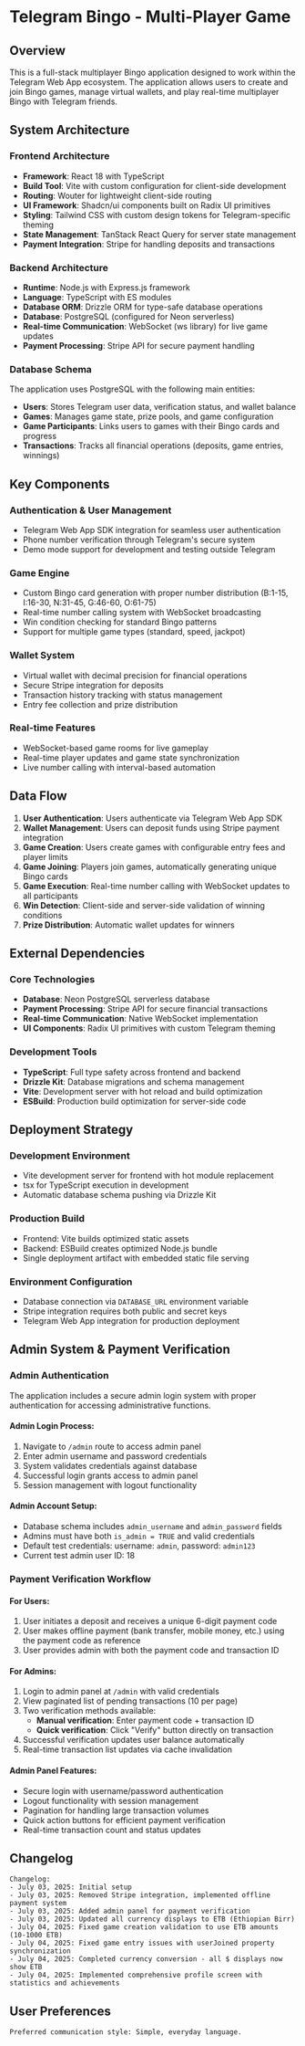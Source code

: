 # Telegram Bingo - Multi-Player Game

## Overview

This is a full-stack multiplayer Bingo application designed to work within the Telegram Web App ecosystem. The application allows users to create and join Bingo games, manage virtual wallets, and play real-time multiplayer Bingo with Telegram friends.

## System Architecture

### Frontend Architecture
- **Framework**: React 18 with TypeScript
- **Build Tool**: Vite with custom configuration for client-side development
- **Routing**: Wouter for lightweight client-side routing
- **UI Framework**: Shadcn/ui components built on Radix UI primitives
- **Styling**: Tailwind CSS with custom design tokens for Telegram-specific theming
- **State Management**: TanStack React Query for server state management
- **Payment Integration**: Stripe for handling deposits and transactions

### Backend Architecture
- **Runtime**: Node.js with Express.js framework
- **Language**: TypeScript with ES modules
- **Database ORM**: Drizzle ORM for type-safe database operations
- **Database**: PostgreSQL (configured for Neon serverless)
- **Real-time Communication**: WebSocket (ws library) for live game updates
- **Payment Processing**: Stripe API for secure payment handling

### Database Schema
The application uses PostgreSQL with the following main entities:
- **Users**: Stores Telegram user data, verification status, and wallet balance
- **Games**: Manages game state, prize pools, and game configuration
- **Game Participants**: Links users to games with their Bingo cards and progress
- **Transactions**: Tracks all financial operations (deposits, game entries, winnings)

## Key Components

### Authentication & User Management
- Telegram Web App SDK integration for seamless user authentication
- Phone number verification through Telegram's secure system
- Demo mode support for development and testing outside Telegram

### Game Engine
- Custom Bingo card generation with proper number distribution (B:1-15, I:16-30, N:31-45, G:46-60, O:61-75)
- Real-time number calling system with WebSocket broadcasting
- Win condition checking for standard Bingo patterns
- Support for multiple game types (standard, speed, jackpot)

### Wallet System
- Virtual wallet with decimal precision for financial operations
- Secure Stripe integration for deposits
- Transaction history tracking with status management
- Entry fee collection and prize distribution

### Real-time Features
- WebSocket-based game rooms for live gameplay
- Real-time player updates and game state synchronization
- Live number calling with interval-based automation

## Data Flow

1. **User Authentication**: Users authenticate via Telegram Web App SDK
2. **Wallet Management**: Users can deposit funds using Stripe payment integration
3. **Game Creation**: Users create games with configurable entry fees and player limits
4. **Game Joining**: Players join games, automatically generating unique Bingo cards
5. **Game Execution**: Real-time number calling with WebSocket updates to all participants
6. **Win Detection**: Client-side and server-side validation of winning conditions
7. **Prize Distribution**: Automatic wallet updates for winners

## External Dependencies

### Core Technologies
- **Database**: Neon PostgreSQL serverless database
- **Payment Processing**: Stripe API for secure financial transactions
- **Real-time Communication**: Native WebSocket implementation
- **UI Components**: Radix UI primitives with custom Telegram theming

### Development Tools
- **TypeScript**: Full type safety across frontend and backend
- **Drizzle Kit**: Database migrations and schema management
- **Vite**: Development server with hot reload and build optimization
- **ESBuild**: Production build optimization for server-side code

## Deployment Strategy

### Development Environment
- Vite development server for frontend with hot module replacement
- tsx for TypeScript execution in development
- Automatic database schema pushing via Drizzle Kit

### Production Build
- Frontend: Vite builds optimized static assets
- Backend: ESBuild creates optimized Node.js bundle
- Single deployment artifact with embedded static file serving

### Environment Configuration
- Database connection via `DATABASE_URL` environment variable
- Stripe integration requires both public and secret keys
- Telegram Web App integration for production deployment

## Admin System & Payment Verification

### Admin Authentication
The application includes a secure admin login system with proper authentication for accessing administrative functions.

#### Admin Login Process:
1. Navigate to `/admin` route to access admin panel
2. Enter admin username and password credentials
3. System validates credentials against database
4. Successful login grants access to admin panel
5. Session management with logout functionality

#### Admin Account Setup:
- Database schema includes `admin_username` and `admin_password` fields
- Admins must have both `is_admin = TRUE` and valid credentials
- Default test credentials: username: `admin`, password: `admin123`
- Current test admin user ID: 18

### Payment Verification Workflow

#### For Users:
1. User initiates a deposit and receives a unique 6-digit payment code
2. User makes offline payment (bank transfer, mobile money, etc.) using the payment code as reference
3. User provides admin with both the payment code and transaction ID

#### For Admins:
1. Login to admin panel at `/admin` with valid credentials
2. View paginated list of pending transactions (10 per page)
3. Two verification methods available:
   - **Manual verification**: Enter payment code + transaction ID
   - **Quick verification**: Click "Verify" button directly on transaction
4. Successful verification updates user balance automatically
5. Real-time transaction list updates via cache invalidation

#### Admin Panel Features:
- Secure login with username/password authentication
- Logout functionality with session management
- Pagination for handling large transaction volumes
- Quick action buttons for efficient payment verification
- Real-time transaction count and status updates

## Changelog

```
Changelog:
- July 03, 2025: Initial setup
- July 03, 2025: Removed Stripe integration, implemented offline payment system
- July 03, 2025: Added admin panel for payment verification
- July 03, 2025: Updated all currency displays to ETB (Ethiopian Birr)
- July 04, 2025: Fixed game creation validation to use ETB amounts (10-1000 ETB)
- July 04, 2025: Fixed game entry issues with userJoined property synchronization
- July 04, 2025: Completed currency conversion - all $ displays now show ETB
- July 04, 2025: Implemented comprehensive profile screen with statistics and achievements
```

## User Preferences

```
Preferred communication style: Simple, everyday language.
```